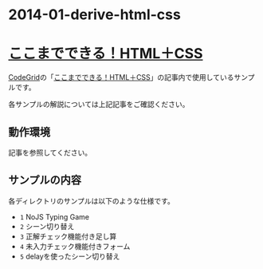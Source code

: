 2014-01-derive-html-css
=======================
# [ここまでできる！HTML＋CSS](https://app.codegrid.net/series/derive-html-css)

[CodeGrid](http://www.codegrid.net/)の「[ここまでできる！HTML＋CSS](https://app.codegrid.net/series/derive-html-css)」の記事内で使用しているサンプルです。

各サンプルの解説については上記記事をご確認ください。

## 動作環境

記事を参照してください。

## サンプルの内容

各ディレクトリのサンプルは以下のような仕様です。

- `1` NoJS Typing Game
- `2` シーン切り替え
- `3` 正解チェック機能付き足し算
- `4` 未入力チェック機能付きフォーム
- `5` delayを使ったシーン切り替え
